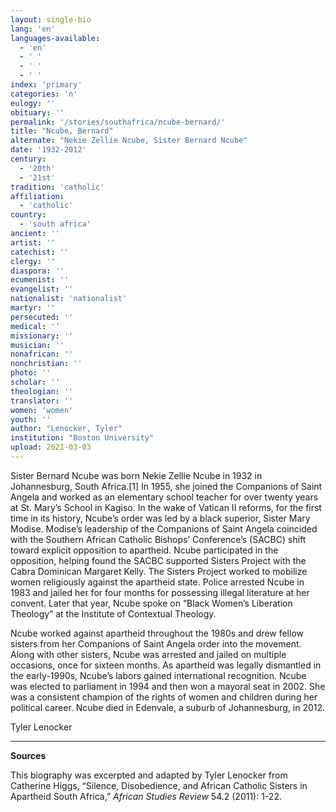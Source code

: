```yaml
---
layout: single-bio
lang: 'en'
languages-available:
  - 'en'
  - ' '
  - ' '
  - ' '
index: 'primary'
categories: 'n'
eulogy: ''
obituary: ''
permalink: '/stories/southafrica/ncube-bernard/'
title: "Ncube, Bernard"
alternate: "Nekie Zellie Ncube, Sister Bernard Ncube"
date: '1932-2012'
century:
  - '20th'
  - '21st'                     
tradition: 'catholic'                       
affiliation:
  - 'catholic'
country:
  - 'south africa'
ancient: ''
artist: ''
catechist: ''
clergy: ''
diaspora: ''
ecumenist: ''
evangelist: ''
nationalist: 'nationalist'
martyr: ''
persecuted: ''
medical: ''
missionary: ''
musician: ''
nonafrican: ''
nonchristian: ''
photo: ''
scholar: ''
theologian: ''
translator: ''
women: 'women'
youth: ''
author: "Lenocker, Tyler"
institution: "Boston University"
upload: 2021-03-03
---
```


Sister Bernard Ncube was born Nekie Zellie Ncube in 1932 in Johannesburg, South Africa.[1] In 1955, she joined the Companions of Saint Angela and worked as an elementary school teacher for over twenty years at St. Mary’s School in Kagiso. In the wake of Vatican II reforms, for the first time in its history, Ncube’s order was led by a black superior, Sister Mary Modise. Modise’s leadership of the Companions of Saint Angela coincided with the Southern African Catholic Bishops’ Conference’s (SACBC) shift toward explicit opposition to apartheid. Ncube participated in the opposition, helping found the SACBC supported Sisters Project with the Cabra Dominican Margaret Kelly. The Sisters Project worked to mobilize women religiously against the apartheid state. Police arrested Ncube in 1983 and jailed her for four months for possessing illegal literature at her convent. Later that year, Ncube spoke on “Black Women’s Liberation Theology” at the Institute of Contextual Theology.

Ncube worked against apartheid throughout the 1980s and drew fellow sisters from her Companions of Saint Angela order into the movement. Along with other sisters, Ncube was arrested and jailed on multiple occasions, once for sixteen months. As apartheid was legally dismantled in the early-1990s, Ncube’s labors gained international recognition. Ncube was elected to parliament in 1994 and then won a mayoral seat in 2002. She was a consistent champion of the rights of women and children during her political career. Ncube died in Edenvale, a suburb of Johannesburg, in 2012.

Tyler Lenocker

---

**Sources**

This biography was excerpted and adapted by Tyler Lenocker from Catherine Higgs, “Silence, Disobedience, and African Catholic Sisters in Apartheid South Africa,” *African Studies Review* 54.2 (2011): 1-22.
